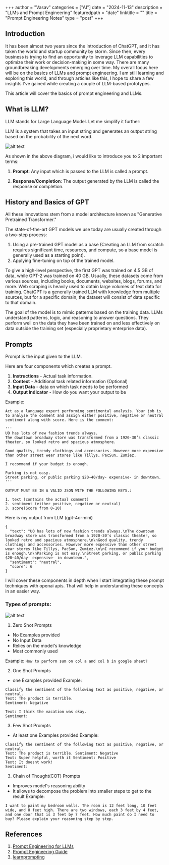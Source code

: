 +++
author = "Vasav"
categories = ["AI"]
date = "2024-11-13"
description = "LLMs and Prompt Engineering"
featuredpath = "date"
linktitle = ""
title = "Prompt Engineering Notes"
type = "post"
+++

## Introduction
It has been almost two years since the introduction of ChatGPT, and it has taken the world and startup community by storm. Since then, every business is trying to find an opportunity to leverage LLM capabilities to optimize their work or decision-making in some way. There are many groundbreaking developments emerging over time. My overall focus here will be on the basics of LLMs and prompt engineering. I am still learning and exploring this world, and through articles like this, I hope to share a few insights I've gained while creating a couple of LLM-based prototypes.

This article will cover the basics of prompt engineering and LLMs.

## What is LLM?
LLM stands for Large Language Model. Let me simplify it further:

LLM is a system that takes an input string and generates an output string based on the probability of the next word.

![alt text](/img/LLM/llm_diagram.png)

As shown in the above diagram, i would like to introduce you to 2 important terms:

1. **Prompt**: Any input which is passed to the LLM is called a prompt.

2. **Response/Completion**: The output generated by the LLM is called the response or completion.

## History and Basics of GPT
All these innovations stem from a model architecture known as "Generative Pretrained Transformer."

The state-of-the-art GPT models we use today are usually created through a two-step process:
1. Using a pre-trained GPT model as a base (Creating an LLM from scratch requires significant time, resources, and compute, so a base model is generally used as a starting point).
2. Applying fine-tuning on top of the trained model.

To give a high-level perspective, the first GPT was trained on 4.5 GB of data, while GPT-2 was trained on 40 GB. Usually, these datasets come from various sources, including books, documents, websites, blogs, forums, and more. Web scraping is heavily used to obtain large volumes of text data for training. ChatGPT is a generally trained LLM with knowledge from multiple sources, but for a specific domain, the dataset will consist of data specific to that domain.

The goal of the model is to mimic patterns based on the training data. LLMs understand patterns, logic, and reasoning to answer questions. They perform well on the data they have been trained on and less effectively on data outside the training set (especially proprietary enterprise data).

## Prompts
Prompt is the input given to the LLM. 

Here are four components which creates a prompt. 
1. **Instructions** - Actual task information.
2. **Context** - Additional task related information (Optional)
3. **Input Data** - data on which task needs to be performed
4. **Output Indicator** - How do you want your output to be

Example:
```
Act as a language expert performing sentimental analysis. Your job is to analyse the comment and assign either positive, negative or neutral sentiment along with score. Here is the comment:

'''
UO has lots of new fashion trends always.
The downtown broadway store was transformed from a 1920-30’s classic theater, so looked retro and spacious atmosphere.

Good quality, trendy clothings and accessories. However more expensive than other street wear stores like Tillys, PacSun, Zumiez.

I recommend if your budget is enough.

Parking is not easy.
Street parking, or public parking $20~40/day- expensive- in downtown.
'''

OUTPUT MUST BE IN A VALID JSON WITH THE FOLLOWING KEYS.:

1. text (contains the actual comment)
2. sentiment (either positive, negative or neutral)
3. score(Score from 0-10)
```

Here is my output from LLM (gpt-4o-mini)
```
{
  "text": "UO has lots of new fashion trends always.\nThe downtown broadway store was transformed from a 1920-30’s classic theater, so looked retro and spacious atmosphere.\n\nGood quality, trendy clothings and accessories. However more expensive than other street wear stores like Tillys, PacSun, Zumiez.\n\nI recommend if your budget is enough.\n\nParking is not easy.\nStreet parking, or public parking $20~40/day- expensive- in downtown.",
  "sentiment": "neutral",
  "score": 6
}
```

I will cover these components in depth when I start integrating these prompt techniques with openai apis. That will help in understanding these concepts in an easier way. 

### Types of prompts:

![alt text](/img/LLM/prompt_types.png)

1. Zero Shot Prompts
- No Examples provided
- No Input Data
- Relies on the model's knowledge
- Most commonly used

Example: `How to perform sum on col a and col b in google sheet?`

2. One Shot Prompts
- one Examples provided
Example:
```
Classify the sentiment of the following text as positive, negative, or neutral.
Text: The product is terrible.
Sentiment: Negative

Text: I think the vacation was okay. 
Sentiment:
```

3. Few Shot Prompts
- At least one Examples provided
Example:
```
Classify the sentiment of the following text as positive, negative, or neutral.
Text: The product is terrible. Sentiment: Negative
Text: Super helpful, worth it Sentiment: Positive
Text: It doesnt work! 
Sentiment:
```

3. Chain of Thought(COT) Prompts
- Improves model's reasoning ability
- It allows to decompose the problem into smaller steps to get to the result
Example:
```
I want to paint my bedroom walls. The room is 12 feet long, 10 feet wide, and 8 feet high. There are two windows, each 3 feet by 4 feet, and one door that is 3 feet by 7 feet. How much paint do I need to buy? Please explain your reasoning step by step.
```


## References
1. [Prompt Engineering for LLMs](https://www.oreilly.com/library/view/prompt-engineering-for/9781098156145/)
2. [Prompt Engineering Guide](https://www.promptingguide.ai/)
3. [learnprompting](https://learnprompting.org/docs/basics/few_shot)